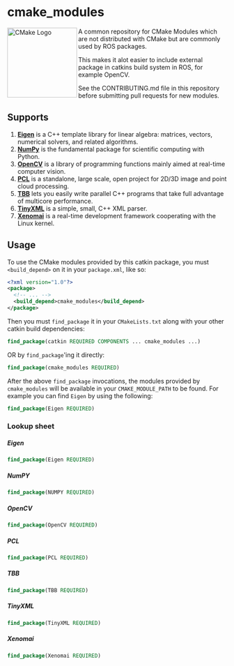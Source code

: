 cmake_modules
=============
 <img src="http://upload.wikimedia.org/wikipedia/commons/0/0a/Cmake.jpg" alt="CMake Logo" align="left" width="160"/>


A common repository for CMake Modules which are not distributed with CMake but are commonly used by ROS packages.

This makes it alot easier to include external package in catkins build system in ROS, for example OpenCV.


See the CONTRIBUTING.md file in this repository before submitting pull requests for new modules.



Supports
-----
1. [**Eigen**](http://eigen.tuxfamily.org/index.php?title=Main_Page) is a C++ template library for linear algebra: matrices, vectors, numerical solvers, and related algorithms.
2. [**NumPy**](http://www.numpy.org/) is the fundamental package for scientific computing with Python.
3. [**OpenCV**](http://opencv.org/) is a library of programming functions mainly aimed at real-time computer vision.
4. [**PCL**](http://pointclouds.org/) is a standalone, large scale, open project for 2D/3D image and point cloud processing.
5. [**TBB**](https://www.threadingbuildingblocks.org/) lets you easily write parallel C++ programs that take full advantage of multicore performance.
6. [**TinyXML**](http://www.grinninglizard.com/tinyxml/) is a simple, small, C++ XML parser.
7. [**Xenomai**](http://www.xenomai.org/) is a real-time development framework cooperating with the Linux kernel.



Usage
-----

To use the CMake modules provided by this catkin package, you must `<build_depend>` on it in your `package.xml`, like so:

```xml
<?xml version="1.0"?>
<package>
  <!-- ... -->
  <build_depend>cmake_modules</build_depend>
</package>
```

Then you must `find_package` it in your `CMakeLists.txt` along with your other catkin build dependencies:

```cmake
find_package(catkin REQUIRED COMPONENTS ... cmake_modules ...)
```

OR by `find_package`'ing it directly:

```cmake
find_package(cmake_modules REQUIRED)
```

After the above `find_package` invocations, the modules provided by `cmake_modules` will be available in your `CMAKE_MODULE_PATH` to be found. For example you can find `Eigen` by using the following:

```cmake
find_package(Eigen REQUIRED)
```

### Lookup sheet
##### Eigen
```cmake
find_package(Eigen REQUIRED)
```
##### NumPY
```cmake
find_package(NUMPY REQUIRED)
```
##### OpenCV
```cmake
find_package(OpenCV REQUIRED)
```
##### PCL
```cmake
find_package(PCL REQUIRED)
```
##### TBB
```cmake
find_package(TBB REQUIRED)
```
##### TinyXML
```cmake
find_package(TinyXML REQUIRED)
```
##### Xenomai
```cmake
find_package(Xenomai REQUIRED)
```




